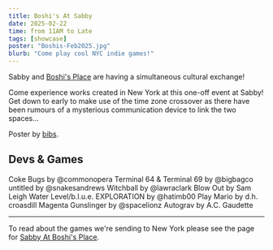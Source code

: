 ```yaml
---
title: Boshi's At Sabby
date: 2025-02-22
time: from 11AM to Late
tags: [showcase]
poster: "Boshis-Feb2025.jpg"
blurb: "Come play cool NYC indie games!"
---
```


Sabby and [Boshi's Place](https://boshis.place/) are having a simultaneous cultural exchange!

Come experience works created in New York at this one-off event at Sabby! Get down to early to make use of the time zone crossover as there have been rumours of a mysterious communication device to link the two spaces...

Poster by [bibs](https://bsky.app/profile/itsbibs.bsky.social).

## Devs & Games

Coke Bugs by @commonopera
Terminal 64 & Terminal 69 by @bigbagco
untitled by @snakesandrews
Witchball by @lawraclark
Blow Out by Sam Leigh
Water Level/b.l.u.e. EXPLORATION by @hatimb00
Play Mario by d.h. croasdill
Magenta Gunslinger by @spacelionz
Autograv by A.C. Gaudette

<hr>

To read about the games we're sending to New York please see the page for [Sabby At Boshi's Place](../02-sabby-at-boshis).

